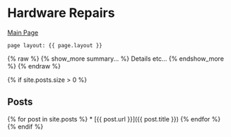 # Hardware Repairs

[Main Page](Something/Whatnot)

```
page layout: {{ page.layout }} 
```

{% raw %}
{% show_more summary... %}
Details etc...
{% endshow_more %}
{% endraw %}


{% if site.posts.size > 0 %}
## Posts
  {% for post in site.posts %}
    * [{{ post.url }}]({{ post.title }})
  {% endfor %}
{% endif %}
